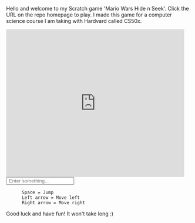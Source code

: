 Hello and welcome to my Scratch game 'Mario Wars Hide n Seek'. Click the URL on the repo homepage to play.
I made this game for a computer science course I am taking with Hardvard called CS50x.

<iframe src="https://scratch.mit.edu/projects/392086996/embed" allowtransparency="true" width="485" height="402" frameborder="0" scrolling="no" allowfullscreen></iframe>

<input id="text" type="text" placeholder=" Enter something...">



          Space = Jump
          Left arrow = Move left
          Right arrow = Move right
          
Good luck and have fun! It won't take long :)


